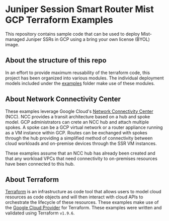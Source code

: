 # Juniper Session Smart Router Mist GCP Terraform Examples

This repository contains sample code that can be used to deploy Mist-managed Juniper SSRs in GCP using a bring your own license (BYOL) image.

## About the structure of this repo

In an effort to provide maximum reusability of the terraform code, this project has been organized into various modules. The individual deployment models included under the [examples](./examples) folder make use of these modules.

## About Network Connectivity Center

These examples leverage Google Cloud's [Network Connectivity Center](https://cloud.google.com/network-connectivity-center) (NCC). NCC provides a transit architecture based on a hub and spoke model. GCP administrators can crete an NCC hub and attach multiple spokes. A spoke can be a GCP virtual network or a router appliance running as a VM instance within GCP. Routes can be exchanged with spokes through the hub providing a simplified method of connectivity between cloud workloads and on-premise devices through the SSR VM instances.

These examples assume that an NCC hub has already been created and that any workload VPCs that need connectivity to on-premises resources have been connected to this hub.

## About Terraform

[Terraform](https://developer.hashicorp.com/terraform) is an infrastructure as code tool that allows users to model cloud resources as code objects and will then interact with cloud APIs to orchestrate the lifecycle of these resources. These examples make use of the [Google Cloud Provider](https://registry.terraform.io/providers/hashicorp/google/latest/docs) for Terraform. These examples were written and validated using Terraform `v1.9.6`.
